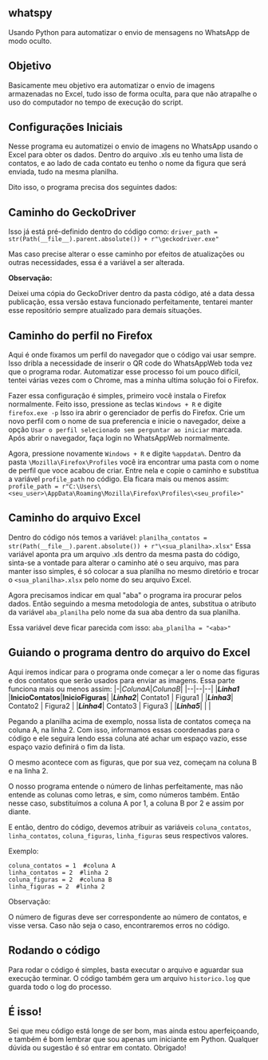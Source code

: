 ## whatspy
Usando Python para automatizar o envio de mensagens no WhatsApp de modo oculto.

## Objetivo
Basicamente meu objetivo era automatizar o envio de imagens armazenadas no Excel,  tudo isso de forma oculta, para que não atrapalhe o uso do computador no tempo de execução do script.

## Configurações Iniciais
Nesse programa eu automatizei o envio de imagens no WhatsApp usando o Excel para obter os dados. Dentro do arquivo .xls eu tenho uma lista de contatos, e ao lado de cada contato eu tenho o nome da figura que será enviada, tudo na mesma planilha. 

Dito isso, o programa precisa dos seguintes dados:

## Caminho do GeckoDriver

Isso já está pré-definido dentro do código como: `driver_path = str(Path(__file__).parent.absolute()) + r"\geckodriver.exe"`

Mas caso precise alterar o esse caminho por efeitos de atualizações ou outras necessidades, essa é a variável a ser alterada.

**Observação:**

Deixei uma cópia do GeckoDriver dentro da pasta código, até a data dessa publicação, essa versão estava funcionado perfeitamente, tentarei manter esse repositório sempre atualizado para demais situações.

## Caminho do perfil no Firefox
Aqui é onde fixamos um perfil do navegador que o código vai usar sempre. Isso dribla a necessidade de inserir o QR code do WhatsAppWeb toda vez que o programa rodar. Automatizar esse processo foi um pouco difícil, tentei várias vezes com o Chrome, mas a minha ultima solução foi o Firefox. 

Fazer essa configuração é simples, primeiro você instala o Firefox normalmente. Feito isso, pressione as teclas `Windows + R` e digite `firefox.exe -p` Isso ira abrir o gerenciador de perfis do Firefox. Crie um novo perfil com o nome de sua preferencia e inicie o navegador, deixe a opção `Usar o perfil selecionado sem perguntar ao iniciar` marcada. Após abrir o navegador, faça login no WhatsAppWeb normalmente.

Agora, pressione novamente `Windows + R` e digite `%appdata%`. Dentro da pasta `\Mozilla\Firefox\Profiles` você ira encontrar uma pasta com o nome de perfil que voce acabou de criar. Entre nela e copie o caminho e substitua a variável `profile_path` no código. Ela ficara mais ou menos assim: `profile_path = r"C:\Users\<seu_user>\AppData\Roaming\Mozilla\Firefox\Profiles\<seu_profile>"`

## Caminho do arquivo Excel
Dentro do código nós temos a variável: `planilha_contatos = str(Path(__file__).parent.absolute()) + r"\<sua_planilha>.xlsx"` Essa variável aponta pra um arquivo .xls dentro da mesma pasta do código, sinta-se a vontade para alterar o caminho até o seu arquivo, mas para manter isso simples, é só colocar a sua planilha no mesmo diretório e trocar o `<sua_planilha>.xlsx` pelo nome do seu arquivo Excel.

Agora precisamos indicar em qual "aba" o programa ira procurar pelos dados. Então seguindo a mesma metodologia de antes, substitua o atributo da variável `aba_planilha` pelo nome da sua aba dentro da sua planilha. 

Essa variável deve ficar parecida com isso: `aba_planilha = "<aba>"`

## Guiando o programa dentro do arquivo do Excel
Aqui iremos indicar para o programa onde começar a ler o nome das figuras e dos contatos que serão usados para enviar as imagens. Essa parte funciona mais ou menos assim: 
|-|*ColunaA*|*ColunaB*|
|--|--|--|
|***Linha1*** |**InicioContatos**|**InicioFiguras**|
|***Linha2***| Contato1 | Figura1 |
|***Linha3***| Contato2 | Figura2 |
|***Linha4***| Contato3 | Figura3 |
|***Linha5***| | |

Pegando a planilha acima de exemplo, nossa lista de contatos começa na coluna A, na linha 2. Com isso, informamos essas coordenadas para o código e ele seguira lendo essa coluna até achar um espaço vazio, esse espaço vazio definirá o fim da lista. 

O mesmo acontece com as figuras, que por sua vez, começam na coluna B e na linha 2.

O nosso programa entende o número de linhas perfeitamente, mas não entende as colunas como letras, e sim, como números também. Então nesse caso, substituímos a coluna A por 1, a coluna B por 2 e assim por diante.

E então, dentro do código, devemos atribuir as variáveis `coluna_contatos`, `linha_contatos`, `coluna_figuras`, `linha_figuras` seus respectivos valores.

Exemplo:

    coluna_contatos = 1  #coluna A
    linha_contatos = 2  #linha 2
    coluna_figuras = 2  #coluna B
    linha_figuras = 2  #linha 2

Observação:

O número de figuras deve ser correspondente ao número de contatos, e visse versa. Caso não seja o caso, encontraremos erros no código.

## Rodando o código
Para rodar o código é simples, basta executar o arquivo e aguardar sua execução terminar. O código também gera um arquivo `historico.log` que guarda todo o log do processo. 

## É isso!
Sei que meu código está longe de ser bom, mas ainda estou aperfeiçoando, e também é bom lembrar que sou apenas um iniciante em Python. 
Qualquer dúvida ou sugestão é só entrar em contato. Obrigado!
